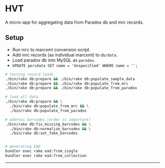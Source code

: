 # HVT

A micro-app for aggregating data from Paradox db and mrc records.

## Setup

- Run mrc to marcxml conversion script.
- Add mrc records (as individual marcxml) to `db/data`.
- Load paradox db into MySQL as `paradox`.
- `UPDATE persdata SET name = 'Unspecified' WHERE name = '';`

```bash
# testing record loads
./bin/rake db:prepare && ./bin/rake db:populate_sample_data
./bin/rake db:prepare && ./bin/rake db:populate_from_mrc
./bin/rake db:prepare && ./bin/rake db:populate_from_paradox

# load all data
./bin/rake db:prepare && \
  ./bin/rake db:populate_from_mrc && \
  ./bin/rake db:populate_from_paradox

# address barcodes (order is important)
./bin/rake db:fix_missing_barcodes && \
  ./bin/rake db:normalize_barcodes && \
  ./bin/rake db:set_fake_barcodes


# generating EAD
bundler exec rake ead:from_single
bundler exec rake ead:from_collection

```

---